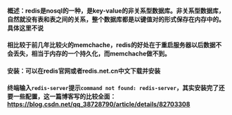 #### 概述：redis是nosql的一种，是key-value的非关系型数据库。非关系型数据库，自然就没有表和表之间的关系，整个数据库都是以键值对的形式保存在内存中的。具体这里不说
#### 相比较于前几年比较火的memchache，redis的好处在于重启服务器以后数据不会丢失，相当于内存的一个持久化，而memchache做不到。
#### 安装：可以在redis官网或者redis.net.cn中文下载并安装
#### 终端输入`redis-server`提示`command not found: redis-server`，其实安装完了还要一些配置，这一篇博客写的比较全面：https://blog.csdn.net/qq_38728790/article/details/82703308
